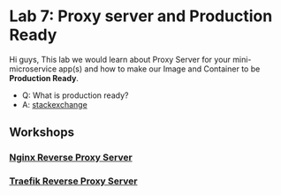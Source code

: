 # Lab 7: Proxy server and Production Ready

Hi guys, This lab we would learn about Proxy Server for your mini-microservice app(s) and how to make our Image and Container to be **Production Ready**. 

- Q: What is production ready? 
- A: [stackexchange](https://softwareengineering.stackexchange.com/questions/61726/define-production-ready)


## Workshops

<!-- ### [Websocket](./websocket.md) -->

### [Nginx Reverse Proxy Server](./nginx.md)

### [Traefik Reverse Proxy Server](./traefik.md)